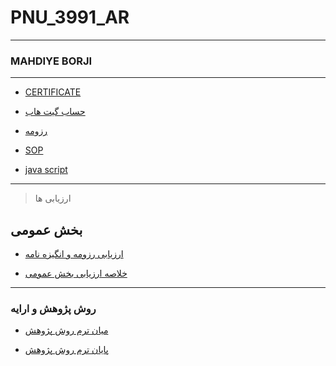 # PNU_3991_AR
---------
### MAHDIYE BORJI



 
---
- [CERTIFICATE](https://github.com/mahdiyeborji/PNU_3991_AR/blob/main/CERTIFICATE.pdf)

- [حساب گیت هاب](https://github.com/mahdiyeborji/PNU_3991_AR/blob/main/README.md)

- [رزومه]()

- [SOP](https://github.com/mahdiyeborji/PNU_3991_AR/blob/main/sop.pdf)

- [java script](https://github.com/mahdiyeborji/PNU_3991_AR/blob/main/CERTIFICATE.pdf)
------------------
>  ارزیابی ها
 
## بخش عمومی

- [ارزیابی رزومه و انگیزه نامه](https://github.com/mahdiyeborji/PNU_3991_AR/blob/main/MB_CV_CheckList_AR_3991-1.docx)

- [خلاصه ارزیابی بخش عمومی](https://github.com/mahdiyeborji/PNU_3991_AR/blob/main/MB_GeneralSection_CheckList_AR_3991-2%20-%20Copy.docx)
------------------

### روش پژوهش و ارایه

- [میان ترم روش پژوهش]()

- [پایان ترم روش پژوهش]()
